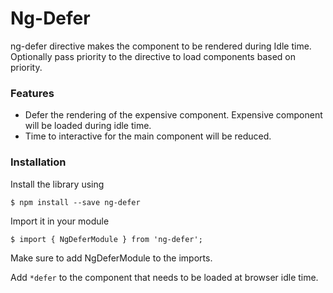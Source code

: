 # Ng-Defer

ng-defer directive makes the component to be rendered during Idle time. Optionally pass priority to the directive to load components based on priority.

### Features

- Defer the rendering of the expensive component. Expensive component will be loaded during idle time.
- Time to interactive for the main component will be reduced.

### Installation

Install the library using

```
$ npm install --save ng-defer
```
Import it in your module
```
$ import { NgDeferModule } from 'ng-defer';
```
Make sure to add NgDeferModule to the imports.

Add `*defer` to the component that needs to be loaded at browser idle time.
